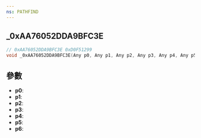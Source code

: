 ```yaml
---
ns: PATHFIND
---
```

## _0xAA76052DDA9BFC3E

```c
// 0xAA76052DDA9BFC3E 0xD0F51299
void _0xAA76052DDA9BFC3E(Any p0, Any p1, Any p2, Any p3, Any p4, Any p5, Any p6);
```


## 參數
* **p0**: 
* **p1**: 
* **p2**: 
* **p3**: 
* **p4**: 
* **p5**: 
* **p6**: 

